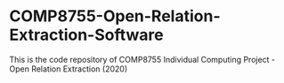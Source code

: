 # COMP8755-Open-Relation-Extraction-Software
This is the code repository of COMP8755 Individual Computing Project - Open Relation Extraction (2020)
